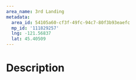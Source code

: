 ```yaml
---
area_name: 3rd Landing
metadata:
  area_id: 54105a60-cf3f-49fc-94c7-80f3b93eaefc
  mp_id: '111829257'
  lng: -121.56837
  lat: 45.40509
---
```

# Description
